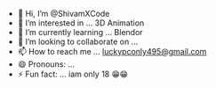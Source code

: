 - 👋 Hi, I’m @ShivamXCode
- 👀 I’m interested in ... 3D Animation
- 🌱 I’m currently learning ... Blendor
- 💞️ I’m looking to collaborate on ... 
- 📫 How to reach me ... luckypconly495@gmail.com 
- 😄 Pronouns: ... 
- ⚡ Fun fact: ... iam only 18 😁😁 

<!---
ShivamXCode/ShivamXCode is a ✨ special ✨ repository because its `README.md` (this file) appears on your GitHub profile.
You can click the Preview link to take a look at your changes.
--->
